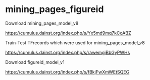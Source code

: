 # mining_pages_figureid


Download mining_pages_model_v8

https://cumulus.dainst.org/index.php/s/Yx5md9mq7kCoABZ

Train-Test TFrecords which were used for mining_pages_model_v8

https://cumulus.dainst.org/index.php/s/rawemgjBbGyPWHs

Download figureid_model_v1

https://cumulus.dainst.org/index.php/s/fBkjFwXmWEtSQEG
